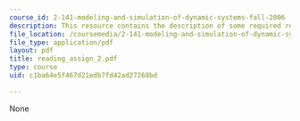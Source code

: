 ```yaml
---
course_id: 2-141-modeling-and-simulation-of-dynamic-systems-fall-2006
description: This resource contains the description of some required readings.
file_location: /coursemedia/2-141-modeling-and-simulation-of-dynamic-systems-fall-2006/c1ba64e5f467d21edb7fd42ad27268bd_reading_assign_2.pdf
file_type: application/pdf
layout: pdf
title: reading_assign_2.pdf
type: course
uid: c1ba64e5f467d21edb7fd42ad27268bd

---
```

None